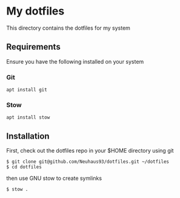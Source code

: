 # My dotfiles

This directory contains the dotfiles for my system

## Requirements

Ensure you have the following installed on your system

### Git

```
apt install git
```

### Stow

```
apt install stow
```

## Installation

First, check out the dotfiles repo in your $HOME directory using git

```
$ git clone git@github.com/Neuhaus93/dotfiles.git ~/dotfiles
$ cd dotfiles
```

then use GNU stow to create symlinks

```
$ stow .
```
